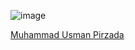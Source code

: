 ![image](https://github.com/user-attachments/assets/05e826a1-275b-4ed4-9597-d438bf7ececb)

<div class="badge-base LI-profile-badge" data-locale="en_US" data-size="medium" data-theme="dark" data-type="VERTICAL" data-vanity="usman-pirzada" data-version="v1"><a class="badge-base__link LI-simple-link" href="https://pk.linkedin.com/in/usman-pirzada?trk=profile-badge">Muhammad Usman Pirzada</a></div>
              

<!---
- 👋 Hi, I’m @usman-pirzada
- 👀 I’m interested in ...
- 🌱 I’m currently learning ...
- 💞️ I’m looking to collaborate on ...
- 📫 How to reach me ...
- 😄 Pronouns: ...
- ⚡ Fun fact: ...
--->

<!---
usman-pirzada/usman-pirzada is a ✨ special ✨ repository because its `README.md` (this file) appears on your GitHub profile.
You can click the Preview link to take a look at your changes.
--->
